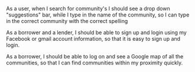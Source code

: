 As a user, when I search for community's
I should see a drop down "suggestions" bar,
while I type in the name of the community,
so I can type in the correct community with the correct spelling

As a borrower and a lender,
I should be able to sign up and login using my Facebook or gmail account information,
so that it is easy to sign up and login.

As a borrower,
I should be able to log on and see a Google map of all the communities,
so that I can find communities within my proximity quickly.
